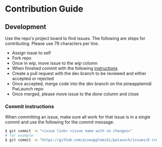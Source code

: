 # Contribution Guide

## Development

Use the repo's project board to find issues. The following are steps for
contributing. Please use 79 characters per line.

+ Assign issue to self
+ Fork repo
+ Once in wip, move issue to the _wip_ column
+ When finished commit with the following [instructions](https://github.com/pineapplemidi/pwlaunch/blob/master/CONTRIBUTING.md#commit-instructions)
+ Create a pull request with the dev branch to be reviewed and either
accepted or rejected
+ Once accepted, merge code into the dev branch on the pineapplemidi PwLaunch
repo
+ Once merged, please move issue to the _done_ column and close

### Commit instructions

When committing an issue, make sure all work for that issue is in a single
commit and use the following for the commit message.

```bash
$ git commit -m "<issue link> <issue name with no changes>"
# for example
$ git commit -m "https://github.com/pineapplemidi/pwlaunch/issues/6 create stop button"
```
